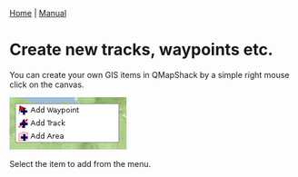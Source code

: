 [Home](Home) | [Manual](DocMain)

# Create new tracks, waypoints etc.

You can create your own GIS items in QMapShack by a simple right mouse click on the canvas.

![start](images/DocGisItemsNew/maproom1.png)

Select the item to add from the menu.